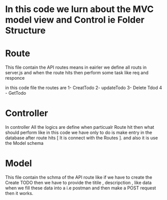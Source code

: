 # In this code we lurn about the MVC model view and Control ie Folder Structure 

# Route 

This file contain the API routes means in eairler we define all routs in server.js and when the route hits then perform some task like req and responce 

in this code file the routes are 
1- CreatTodo
2- updateTodo
3- Delete Tdod
4 - GetTodo

# Controller 

In controller All the logics are define when particualr Route hit then what should perform like in this code we have only to do is make entry in the database after route hits [ It is connect with the Routes ]. and also it is use the Model schema 

# Model 

This file contain the schma of the API route like if we have to create the Create TODO then  we have to provide the titile , descripction  , like data when we fill  these data into a i.e postman and then make a POST request then it works. 

